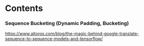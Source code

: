 # Contents

### Sequence Bucketing (Dynamic Padding, Bucketing)
https://www.altoros.com/blog/the-magic-behind-google-translate-sequence-to-sequence-models-and-tensorflow/
